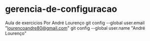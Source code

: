 # gerencia-de-configuracao
Aula de exercicios
Por André Lourenço
 git config --global user.email "lourencoandre80@gmail.com"
 git config --global user.name "André Lourenço"

